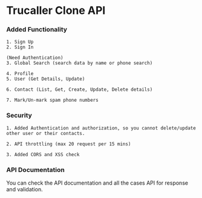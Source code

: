 # Trucaller Clone API

### Added Functionality
```
1. Sign Up
2. Sign In

(Need Authentication)
3. Global Search (search data by name or phone search)

4. Profile
5. User (Get Details, Update)

6. Contact (List, Get, Create, Update, Delete details)

7. Mark/Un-mark spam phone numbers
```

### Security
```
1. Added Authentication and authorization, so you cannot delete/update other user or their contacts.

2. API throttling (max 20 request per 15 mins)

3. Added CORS and XSS check
```

### API Documentation

You can check the API documentation and all the cases API for response and validation.
